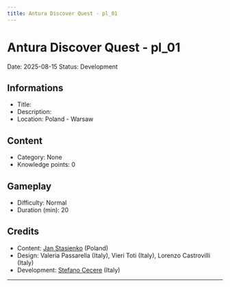 ```yaml
---
title: Antura Discover Quest - pl_01
---
```


# Antura Discover Quest - pl_01
Date: 2025-08-15
Status: Development

## Informations

- Title: 
- Description: 
- Location: Poland - Warsaw
## Content
- Category: None
- Knowledge points: 0
## Gameplay
- Difficulty: Normal
- Duration (min): 20
## Credits
- Content: [Jan Stasienko](jan.stasienko@dsw.edu.pl) (Poland)
- Design: Valeria Passarella (Italy), Vieri Toti (Italy), Lorenzo Castrovilli (Italy)
- Development: [Stefano Cecere](https://stefanocecere.com) (Italy)

---

